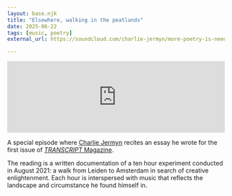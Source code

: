 ```yaml
---
layout: base.njk
title: "Elsewhere, walking in the peatlands"
date: 2025-06-22
tags: [music, poetry]
external_url: https://soundcloud.com/charlie-jermyn/more-poetry-is-needed-elsewhere-walking-in-the-peatlands?in=charlie-jermyn/sets/more-poetry-is-needed

---
```


<iframe class="mt-7" width="100%" height="166" scrolling="no" frameborder="no" allow="autoplay" src="https://w.soundcloud.com/player/?url=https%3A//api.soundcloud.com/tracks/2017143169&color=%23646a46&auto_play=false&hide_related=false&show_comments=true&show_user=true&show_reposts=false&show_teaser=true"></iframe>

A special episode where [Charlie Jermyn](https://www.ciaolemagne.com/ "Charlie Jermyn") recites an essay he wrote for the first issue of [_TRANSCRIPT_ Magazine](http://transcriptmag.store/issue-one "TRANSCRIPT Magazine").

The reading is a written documentation of a ten hour experiment conducted in August 2021: a walk from Leiden to Amsterdam in search of creative enlightenment. Each hour is interspersed with music that reflects the landscape and circumstance he found himself in. 